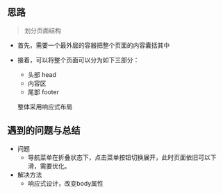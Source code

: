 ## 思路

> 划分页面结构

- 首先，需要一个最外层的容器把整个页面的内容囊括其中

- 接着，可以将整个页面可以分为如下三部分：

  - 头部 head
  - 内容区
  - 尾部 footer


   整体采用响应式布局

## 遇到的问题与总结

- 问题
  - 导航菜单在折叠状态下，点击菜单按钮切换展开，此时页面依旧可以下滑，需要优化。
- 解决方法
  - 响应式设计，改变body属性
